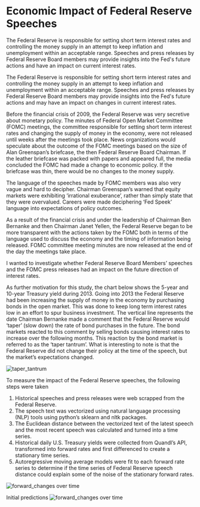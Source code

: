 # Economic Impact of Federal Reserve Speeches


The Federal Reserve is responsible for setting short term interest rates and controlling the money supply in an attempt to keep inflation and unemployment within an acceptable range. Speeches and press releases by Federal Reserve Board members may provide insights into the Fed's future actions and have an impact on current interest rates.


The Federal Reserve is responsible for setting short term interest rates and controlling the money supply in an attempt to keep inflation and unemployment within an acceptable range. Speeches and press releases by Federal Reserve Board members may provide insights into the Fed's future actions and may have an impact on changes in current interest rates.

Before the financial crisis of 2009, the Federal Reserve was very secretive about monetary policy. The minutes of Federal Open Market Committee (FOMC) meetings, the committee responsible for setting short term interest rates and changing the supply of money in the economy, were not released until weeks after the meetings took place. News organizations would speculate about the outcome of the FOMC meetings based on the size of Alan Greenspan’s briefcase, the then Federal Reserve Board Chairman. If the leather briefcase was packed with papers and appeared full, the media concluded the FOMC had made a change to economic policy. If the briefcase was thin, there would be no changes to the money supply.

The language of the speeches made by FOMC members was also very vague and hard to decipher. Chairman Greenspan’s warned that equity markets were exhibiting ‘irrational exuberance’, rather than simply state that they were overvalued. Careers were made deciphering ‘Fed Speek’ language into expectations of policy outcomes.

As a result of the financial crisis and under the leadership of Chairman Ben Bernanke and then Chairman Janet Yellen, the Federal Reserve began to be more transparent with the actions taken by the FOMC both in terms of the language used to discuss the economy and the timing of information being released. FOMC committee meeting minutes are now released at the end of the day the meetings take place. 

I wanted to investigate whether Federal Reserve Board Members’ speeches and the FOMC press releases had an impact on the future direction of interest rates.

As further motivation for this study, the chart below shows the 5-year and 10-year Treasury yield during 2013. Going into 2013 the Federal Reserve had been increasing the supply of money in the economy by purchasing bonds in the open market. This was done to keep long term interest rates low in an effort to spur business investment. The vertical line represents the date Chairman Bernanke made a comment that the Federal Reserve would ‘taper’ (slow down) the rate of bond purchases in the future. The bond markets reacted to this comment by selling bonds causing interest rates to increase over the following months. This reaction by the bond market is referred to as the ‘taper tantrum’. What is interesting to note is that the Federal Reserve did not change their policy at the time of the speech, but the market’s expectations changed. 

![taper_tantrum](https://github.com/davidjsmith44/Capstone/blob/master/src/taper_tantrum.png)

To measure the impact of the Federal Reserve speeches, the following steps were taken
1.	Historical speeches and press releases were web scrapped from the Federal Reserve. 
2.	The speech text was vectorized using natural language processing (NLP) tools using python’s sklearn and nltk packages.
3.	The Euclidean distance between the vectorized text of the latest speech and the most recent speech was calculated and turned into a time series.
4.	Historical daily U.S. Treasury yields were collected from Quandl’s API, transformed into forward rates and first differenced to create a stationary time series.
5.	Autoregressive moving average models were fit to each forward rate series to determine if the time series of Federal Reserve speech distance could explain some of the noise of the stationary forward rates.


![forward_changes over time](https://github.com/davidjsmith44/Capstone/blob/master/data/forward_changes_over_time.png)


Initial predictions
![forward_changes over time](https://github.com/davidjsmith44/Capstone/blob/master/src/inital_pred_plot.png)

